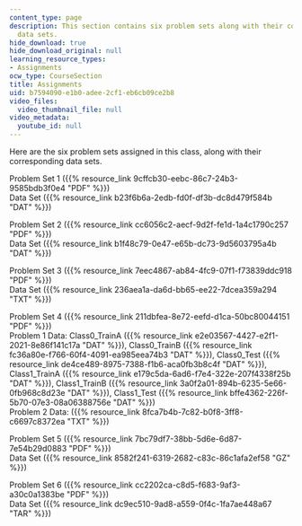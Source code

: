 ```yaml
---
content_type: page
description: This section contains six problem sets along with their corresponding
  data sets.
hide_download: true
hide_download_original: null
learning_resource_types:
- Assignments
ocw_type: CourseSection
title: Assignments
uid: b7594090-e1b0-adee-2cf1-eb6cb09ce2b8
video_files:
  video_thumbnail_file: null
video_metadata:
  youtube_id: null
---
```


Here are the six problem sets assigned in this class, along with their corresponding data sets.

Problem Set 1 ({{% resource_link 9cffcb30-eebc-86c7-24b3-9585bdb3f0e4 "PDF" %}})  
Data Set ({{% resource_link b23f6b6a-2edb-fd0f-df3b-dc8d479f584b "DAT" %}})

Problem Set 2 ({{% resource_link cc6056c2-aecf-9d2f-fe1d-1a4c1790c257 "PDF" %}})  
Data Set ({{% resource_link b1f48c79-0e47-e65b-dc73-9d5603795a4b "DAT" %}})

Problem Set 3 ({{% resource_link 7eec4867-ab84-4fc9-07f1-f73839ddc918 "PDF" %}})  
Data Set ({{% resource_link 236aea1a-da6d-bb65-ee22-7dcea359a294 "TXT" %}})

Problem Set 4 ({{% resource_link 211dbfea-8e72-eefd-d1ca-50bc80044151 "PDF" %}})  
Problem 1 Data: Class0\_TrainA ({{% resource_link e2e03567-4427-e2f1-2021-8e86f141c17a "DAT" %}}), Class0\_TrainB ({{% resource_link fc36a80e-f766-60f4-4091-ea985eea74b3 "DAT" %}}), Class0\_Test ({{% resource_link de4ce489-8975-7388-f1b6-aca0fb3b8c4f "DAT" %}}), Class1\_TrainA ({{% resource_link e179c5da-6ad6-f7e4-322e-207f4338f25b "DAT" %}}), Class1\_TrainB ({{% resource_link 3a0f2a01-894b-6235-5e66-0fb968c8d23e "DAT" %}}), Class1\_Test ({{% resource_link bffe4362-226f-5b70-07e3-08a06388756e "DAT" %}})  
Problem 2 Data: ({{% resource_link 8fca7b4b-7c82-b0f8-3ff8-c6697c8372ea "TXT" %}})

Problem Set 5 ({{% resource_link 7bc79df7-38bb-5d6e-6d87-7e54b29d0883 "PDF" %}})  
Data Set ({{% resource_link 8582f241-6319-2682-c83c-86c1afa2ef58 "GZ" %}})

Problem Set 6 ({{% resource_link cc2202ca-c8d5-f683-9af3-a30c0a1383be "PDF" %}})  
Data Set ({{% resource_link dc9ec510-9ad8-a559-0f4c-1fa7ae448a67 "TAR" %}})